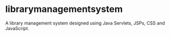 # librarymanagementsystem
A library management system designed using Java Servlets, JSPs, CSS and JavaScript.
